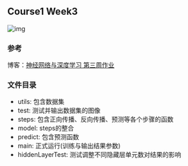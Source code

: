 ## Course1 Week3
![img](https://fox-blog-image-1312870245.cos.ap-guangzhou.myqcloud.com/202304171745467.jpg)
### 参考
博客：[神经网络与深度学习 第三周作业](https://blog.csdn.net/u013733326/article/details/79702148)

### 文件目录
* utils: 包含数据集  
* test: 测试并输出数据集的图像
* steps: 包含正向传播、反向传播、预测等各个步骤的函数
* model: steps的整合
* predict: 包含预测函数
* main: 正式运行(训练与输出结果参数)
* hiddenLayerTest: 测试调整不同隐藏层单元数对结果的影响
